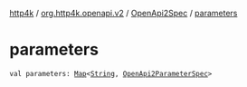 [http4k](../../index.md) / [org.http4k.openapi.v2](../index.md) / [OpenApi2Spec](index.md) / [parameters](./parameters.md)

# parameters

`val parameters: `[`Map`](https://kotlinlang.org/api/latest/jvm/stdlib/kotlin.collections/-map/index.html)`<`[`String`](https://kotlinlang.org/api/latest/jvm/stdlib/kotlin/-string/index.html)`, `[`OpenApi2ParameterSpec`](../-open-api2-parameter-spec/index.md)`>`